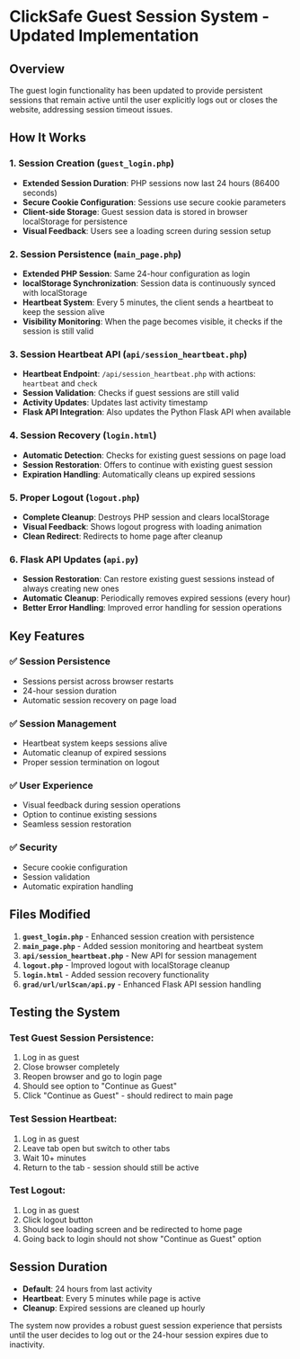 # ClickSafe Guest Session System - Updated Implementation

## Overview
The guest login functionality has been updated to provide persistent sessions that remain active until the user explicitly logs out or closes the website, addressing session timeout issues.

## How It Works

### 1. Session Creation (`guest_login.php`)
- **Extended Session Duration**: PHP sessions now last 24 hours (86400 seconds)
- **Secure Cookie Configuration**: Sessions use secure cookie parameters
- **Client-side Storage**: Guest session data is stored in browser localStorage for persistence
- **Visual Feedback**: Users see a loading screen during session setup

### 2. Session Persistence (`main_page.php`)
- **Extended PHP Session**: Same 24-hour configuration as login
- **localStorage Synchronization**: Session data is continuously synced with localStorage
- **Heartbeat System**: Every 5 minutes, the client sends a heartbeat to keep the session alive
- **Visibility Monitoring**: When the page becomes visible, it checks if the session is still valid

### 3. Session Heartbeat API (`api/session_heartbeat.php`)
- **Heartbeat Endpoint**: `/api/session_heartbeat.php` with actions: `heartbeat` and `check`
- **Session Validation**: Checks if guest sessions are still valid
- **Activity Updates**: Updates last activity timestamp
- **Flask API Integration**: Also updates the Python Flask API when available

### 4. Session Recovery (`login.html`)
- **Automatic Detection**: Checks for existing guest sessions on page load
- **Session Restoration**: Offers to continue with existing guest session
- **Expiration Handling**: Automatically cleans up expired sessions

### 5. Proper Logout (`logout.php`)
- **Complete Cleanup**: Destroys PHP session and clears localStorage
- **Visual Feedback**: Shows logout progress with loading animation
- **Clean Redirect**: Redirects to home page after cleanup

### 6. Flask API Updates (`api.py`)
- **Session Restoration**: Can restore existing guest sessions instead of always creating new ones
- **Automatic Cleanup**: Periodically removes expired sessions (every hour)
- **Better Error Handling**: Improved error handling for session operations

## Key Features

### ✅ Session Persistence
- Sessions persist across browser restarts
- 24-hour session duration
- Automatic session recovery on page load

### ✅ Session Management
- Heartbeat system keeps sessions alive
- Automatic cleanup of expired sessions
- Proper session termination on logout

### ✅ User Experience
- Visual feedback during session operations
- Option to continue existing sessions
- Seamless session restoration

### ✅ Security
- Secure cookie configuration
- Session validation
- Automatic expiration handling

## Files Modified

1. **`guest_login.php`** - Enhanced session creation with persistence
2. **`main_page.php`** - Added session monitoring and heartbeat system
3. **`api/session_heartbeat.php`** - New API for session management
4. **`logout.php`** - Improved logout with localStorage cleanup
5. **`login.html`** - Added session recovery functionality
6. **`grad/url/urlScan/api.py`** - Enhanced Flask API session handling

## Testing the System

### Test Guest Session Persistence:
1. Log in as guest
2. Close browser completely
3. Reopen browser and go to login page
4. Should see option to "Continue as Guest"
5. Click "Continue as Guest" - should redirect to main page

### Test Session Heartbeat:
1. Log in as guest
2. Leave tab open but switch to other tabs
3. Wait 10+ minutes
4. Return to the tab - session should still be active

### Test Logout:
1. Log in as guest
2. Click logout button
3. Should see loading screen and be redirected to home page
4. Going back to login should not show "Continue as Guest" option

## Session Duration
- **Default**: 24 hours from last activity
- **Heartbeat**: Every 5 minutes while page is active
- **Cleanup**: Expired sessions are cleaned up hourly

The system now provides a robust guest session experience that persists until the user decides to log out or the 24-hour session expires due to inactivity.
